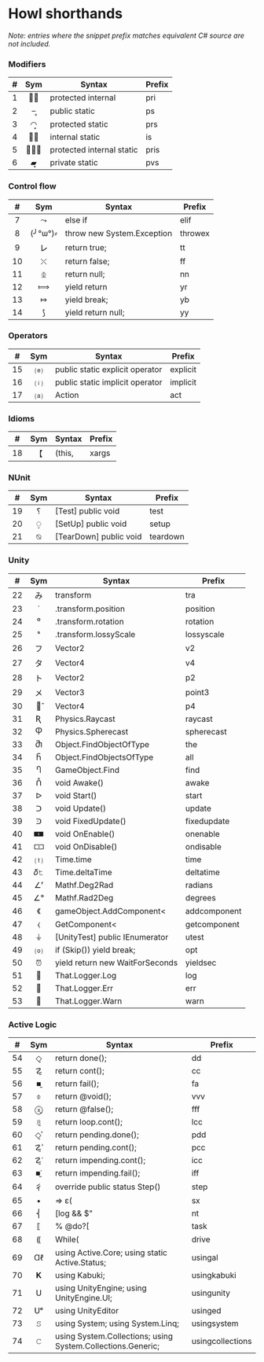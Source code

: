# Howl shorthands

*Note: entries where the snippet prefix matches
equivalent C# source are not included.*

### Modifiers
|  #  | Sym | Syntax    | Prefix |
| :-: | :-: | ---       | ---     |
| 1 | ︲̑ | protected internal | pri |
| 2 | ‒̥ | public static | ps |
| 3 | ◠̥ | protected static | prs |
| 4 | ︲̥ | internal static | is |
| 5 | ︲̥̑ | protected internal static | pris |
| 6 | ▰̥ | private static | pvs |

### Control flow
|  #  | Sym | Syntax    | Prefix |
| :-: | :-: | ---       | ---     |
| 7 | ⤳ | else if | elif |
| 8 | (╯°ѡ°)⸗ | throw new System.Exception | throwex |
| 9 | ㆑ | return true; | tt |
| 10 | ⤬ | return false; | ff |
| 11 | ⏂ | return null; | nn |
| 12 | ⟾ | yield return | yr |
| 13 | ⤇ | yield break; | yb |
| 14 | ⟆ | yield return null; | yy |

### Operators
|  #  | Sym | Syntax    | Prefix |
| :-: | :-: | ---       | ---     |
| 15 | ⒠ | public static explicit operator | explicit |
| 16 | ⒤ | public static implicit operator | implicit |
| 17 | ⒜ | Action | act |

### Idioms
|  #  | Sym | Syntax    | Prefix |
| :-: | :-: | ---       | ---     |
| 18 | 【 | (this, | xargs |

### NUnit
|  #  | Sym | Syntax    | Prefix |
| :-: | :-: | ---       | ---     |
| 19 | ؟ | [Test] public void | test |
| 20 | ⍜ | [SetUp] public void | setup |
| 21 | ⍉ | [TearDown] public void | teardown |

### Unity
|  #  | Sym | Syntax    | Prefix |
| :-: | :-: | ---       | ---     |
| 22 | み | transform | tra |
| 23 | ˙ | .transform.position | position |
| 24 | ⁰ | .transform.rotation | rotation |
| 25 | ˢ | .transform.lossyScale | lossyscale |
| 26 | フ | Vector2 | v2 |
| 27 | タ | Vector4 | v4 |
| 28 | ト | Vector2 | p2 |
| 29 | メ | Vector3 | point3 |
| 30 | メ̂ | Vector4 | p4 |
| 31 | Ʀ | Physics.Raycast | raycast |
| 32 | Ⴔ | Physics.Spherecast | spherecast |
| 33 | Ⴋ | Object.FindObjectOfType | the |
| 34 | Ⴌ | Object.FindObjectsOfType | all |
| 35 | Ⴄ | GameObject.Find | find |
| 36 | ᑍ | void Awake() | awake |
| 37 | ᐅ | void Start() | start |
| 38 | ᑐ | void Update() | update |
| 39 | ᑔ | void FixedUpdate() | fixedupdate |
| 40 | 🀰 | void OnEnable() | onenable |
| 41 | 🀱 | void OnDisable() | ondisable |
| 42 | ⒯ | Time.time | time |
| 43 | 𝛿𝚝 | Time.deltaTime | deltatime |
| 44 | ∠ʳ | Mathf.Deg2Rad | radians |
| 45 | ∠° | Mathf.Rad2Deg | degrees |
| 46 | 《 | gameObject.AddComponent< | addcomponent |
| 47 | ⧼ | GetComponent< | getcomponent |
| 48 | ⏚ | [UnityTest] public IEnumerator | utest |
| 49 | ⒪ | if (Skip()) yield break; | opt |
| 50 | ⏰ | yield return new WaitForSeconds | yieldsec |
| 51 | 🍥 | That.Logger.Log | log |
| 52 | 🔺 | That.Logger.Err | err |
| 53 | 🔸 | That.Logger.Warn | warn |

### Active Logic
|  #  | Sym | Syntax    | Prefix |
| :-: | :-: | ---       | ---     |
| 54 | ◇̠ | return done(); | dd |
| 55 | ☡̱ | return cont(); | cc |
| 56 | ■̠ | return fail(); | fa |
| 57 | ⌽ | return @void(); | vvv |
| 58 | ⓧ̱ | return @false(); | fff |
| 59 | 𝟾̱ | return loop.cont(); | lcc |
| 60 | ◇̠ʾ | return pending.done(); | pdd |
| 61 | ☡̱ʾ | return pending.cont(); | pcc |
| 62 | ☡̱ʿ | return impending.cont(); | icc |
| 63 | ■̠ʿ | return impending.fail(); | iff |
| 64 | ⼻ | override public status Step() | step |
| 65 | • | => ε( | sx |
| 66 | ⎨ | [log && $" | nt |
| 67 | ⟦ | % @do?[ | task |
| 68 | ⸨ | While( | drive |
| 69 | Ɑℓ | using Active.Core; using static Active.Status; | usingal |
| 70 | 𝐊 | using Kabuki; | usingkabuki |
| 71 | 𝖴 | using UnityEngine; using UnityEngine.UI; | usingunity |
| 72 | 𝖴ᵉ | using UnityEditor | usinged |
| 73 | 𝚂 | using System; using System.Linq; | usingsystem |
| 74 | 𝙲 | using System.Collections; using System.Collections.Generic; | usingcollections |

